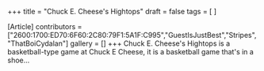 +++
title = "Chuck E. Cheese's Hightops"
draft = false
tags = [ ]

[Article]
contributors = ["2600:1700:ED70:6F60:2C80:79F1:5A1F:C995","GuestIsJustBest","Stripes","ThatBoiCydalan"]
gallery = []
+++
Chuck E. Cheese's Hightops is a basketball-type game at Chuck E Cheese, it is a basketball game that's in a shoe...